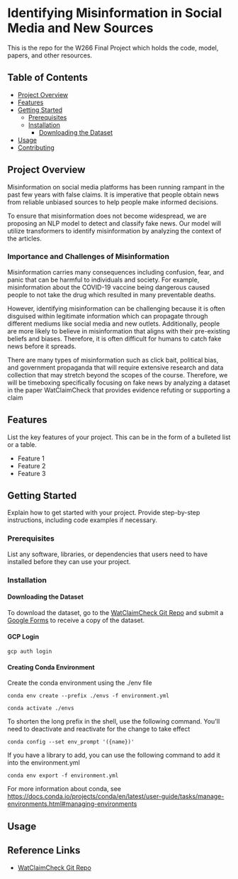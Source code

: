 # Identifying Misinformation in Social Media and New Sources

This is the repo for the W266 Final Project which holds the code, model, papers, and other resources.


## Table of Contents
- [Project Overview](#project-overview)
- [Features](#features)
- [Getting Started](#getting-started)
  - [Prerequisites](#prerequisites)
  - [Installation](#installation)
    - [Downloading the Dataset](#downloading-the-dataset) 
- [Usage](#usage)
- [Contributing](#contributing)

## Project Overview

Misinformation on social media platforms has been running rampant in the past few years with false claims. It is imperative that people obtain news from reliable unbiased sources to help people make informed decisions.

To ensure that misinformation does not become widespread, we are proposing an NLP model to detect and classify fake news. Our model will utilize transformers to identify misinformation by analyzing the context of the articles.

### Importance and Challenges of Misinformation

Misinformation carries many consequences including confusion, fear, and panic that can be harmful to individuals and society. For example, misinformation about the COVID-19 vaccine being dangerous caused people to not take the drug which resulted in many preventable deaths.

However, identifying misinformation can be challenging because it is often disguised within legitimate information which can propagate through different mediums like social media and new outlets. Additionally, people are more likely to believe in misinformation that aligns with their pre-existing beliefs and biases. Therefore, it is often difficult for humans to catch fake news before it spreads.

There are many types of misinformation such as click bait, political bias, and government propaganda that will require extensive research and data collection that may stretch beyond the scopes of the course. Therefore, we will be timeboxing specifically focusing on fake news by analyzing a dataset in the paper WatClaimCheck that provides evidence refuting or supporting a claim


## Features

List the key features of your project. This can be in the form of a bulleted list or a table. 

- Feature 1
- Feature 2
- Feature 3

## Getting Started

Explain how to get started with your project. Provide step-by-step instructions, including code examples if necessary.

### Prerequisites

List any software, libraries, or dependencies that users need to have installed before they can use your project.

### Installation

#### Downloading the Dataset

To download the dataset, go to the [WatClaimCheck Git Repo](https://github.com/nxii/WatClaimCheck/tree/main) and submit a [Google Forms](https://forms.gle/sEZjvJqmyHdR4AMKA) to receive a copy of the dataset.

#### GCP Login

`gcp auth login`

#### Creating Conda Environment

Create the conda environment using the ./env file

`conda env create --prefix ./envs -f environment.yml`

`conda activate ./envs`

To shorten the long prefix in the shell, use the following command. You'll need to deactivate and reactivate for the change to take effect

`conda config --set env_prompt '({name})'`

If you have a library to add, you can use the following command to add it into the environment.yml

`conda env export -f environment.yml`

For more information about conda, see https://docs.conda.io/projects/conda/en/latest/user-guide/tasks/manage-environments.html#managing-environments

## Usage

## Reference Links
- [WatClaimCheck Git Repo](https://github.com/nxii/WatClaimCheck/tree/main)